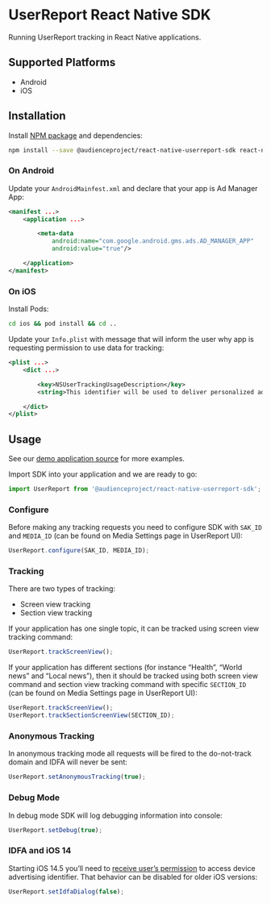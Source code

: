 # UserReport React Native SDK

Running UserReport tracking in React Native applications.

## Supported Platforms

* Android
* iOS

## Installation

Install [NPM package](https://www.npmjs.com/package/@audienceproject/react-native-userreport-sdk) and dependencies:

```sh
npm install --save @audienceproject/react-native-userreport-sdk react-native react-native-device-info
```

### On Android

Update your `AndroidMainfest.xml` and declare that your app is Ad Manager App:

```xml
<manifest ...>
    <application ...>

        <meta-data
            android:name="com.google.android.gms.ads.AD_MANAGER_APP"
            android:value="true"/>

    </application>
</manifest>
```

### On iOS

Install Pods:

```sh
cd ios && pod install && cd ..
```

Update your `Info.plist` with message that will inform the user why app is requesting permission to use data for tracking:

```xml
<plist ...>
    <dict ...>

        <key>NSUserTrackingUsageDescription</key>
        <string>This identifier will be used to deliver personalized ads to you.</string>

    </dict>
</plist>
```

## Usage

See our [demo application source](demo/App.js) for more examples.

Import SDK into your application and we are ready to go:

```js
import UserReport from '@audienceproject/react-native-userreport-sdk';
```

### Configure

Before making any tracking requests you need to configure SDK with `SAK_ID` and `MEDIA_ID` (can be found on Media Settings page in UserReport UI):

```js
UserReport.configure(SAK_ID, MEDIA_ID);
```

### Tracking

There are two types of tracking:

* Screen view tracking
* Section view tracking

If your application has one single topic, it can be tracked using screen view tracking command:

```js
UserReport.trackScreenView();
```

If your application has different sections (for instance “Health”, “World news” and “Local news”), then it should be tracked using both screen view command and section view tracking command with specific `SECTION_ID` (can be found on Media Settings page in UserReport UI):

```js
UserReport.trackScreenView();
UserReport.trackSectionScreenView(SECTION_ID);
```

### Anonymous Tracking

In anonymous tracking mode all requests will be fired to the do-not-track domain and IDFA will never be sent:

```js
UserReport.setAnonymousTracking(true);
```

### Debug Mode

In debug mode SDK will log debugging information into console:

```js
UserReport.setDebug(true);
```

### IDFA and iOS 14

Starting iOS 14.5 you’ll need to [receive user’s permission](https://developer.apple.com/app-store/user-privacy-and-data-use/) to access device advertising identifier. That behavior can be disabled for older iOS versions:

```js
UserReport.setIdfaDialog(false);
```
